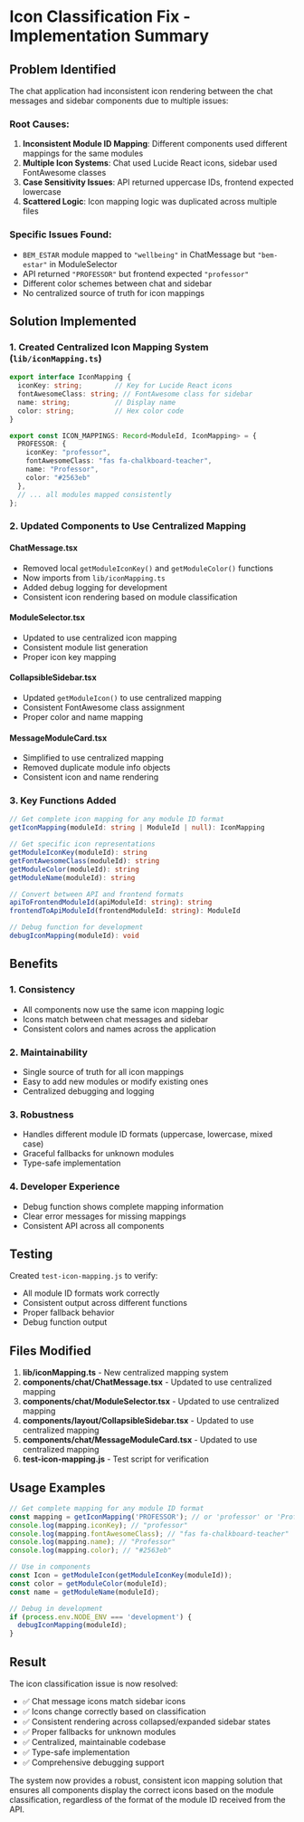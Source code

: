 # Icon Classification Fix - Implementation Summary

## Problem Identified

The chat application had inconsistent icon rendering between the chat messages and sidebar components due to multiple issues:

### Root Causes:
1. **Inconsistent Module ID Mapping**: Different components used different mappings for the same modules
2. **Multiple Icon Systems**: Chat used Lucide React icons, sidebar used FontAwesome classes
3. **Case Sensitivity Issues**: API returned uppercase IDs, frontend expected lowercase
4. **Scattered Logic**: Icon mapping logic was duplicated across multiple files

### Specific Issues Found:
- `BEM_ESTAR` module mapped to `"wellbeing"` in ChatMessage but `"bem-estar"` in ModuleSelector
- API returned `"PROFESSOR"` but frontend expected `"professor"`
- Different color schemes between chat and sidebar
- No centralized source of truth for icon mappings

## Solution Implemented

### 1. Created Centralized Icon Mapping System (`lib/iconMapping.ts`)

```typescript
export interface IconMapping {
  iconKey: string;        // Key for Lucide React icons
  fontAwesomeClass: string; // FontAwesome class for sidebar
  name: string;           // Display name
  color: string;          // Hex color code
}

export const ICON_MAPPINGS: Record<ModuleId, IconMapping> = {
  PROFESSOR: {
    iconKey: "professor",
    fontAwesomeClass: "fas fa-chalkboard-teacher", 
    name: "Professor",
    color: "#2563eb"
  },
  // ... all modules mapped consistently
};
```

### 2. Updated Components to Use Centralized Mapping

#### ChatMessage.tsx
- Removed local `getModuleIconKey()` and `getModuleColor()` functions
- Now imports from `lib/iconMapping.ts`
- Added debug logging for development
- Consistent icon rendering based on module classification

#### ModuleSelector.tsx  
- Updated to use centralized icon mapping
- Consistent module list generation
- Proper icon key mapping

#### CollapsibleSidebar.tsx
- Updated `getModuleIcon()` to use centralized mapping
- Consistent FontAwesome class assignment
- Proper color and name mapping

#### MessageModuleCard.tsx
- Simplified to use centralized mapping
- Removed duplicate module info objects
- Consistent icon and name rendering

### 3. Key Functions Added

```typescript
// Get complete icon mapping for any module ID format
getIconMapping(moduleId: string | ModuleId | null): IconMapping

// Get specific icon representations
getModuleIconKey(moduleId): string
getFontAwesomeClass(moduleId): string  
getModuleColor(moduleId): string
getModuleName(moduleId): string

// Convert between API and frontend formats
apiToFrontendModuleId(apiModuleId: string): string
frontendToApiModuleId(frontendModuleId: string): ModuleId

// Debug function for development
debugIconMapping(moduleId): void
```

## Benefits

### 1. **Consistency**
- All components now use the same icon mapping logic
- Icons match between chat messages and sidebar
- Consistent colors and names across the application

### 2. **Maintainability** 
- Single source of truth for all icon mappings
- Easy to add new modules or modify existing ones
- Centralized debugging and logging

### 3. **Robustness**
- Handles different module ID formats (uppercase, lowercase, mixed case)
- Graceful fallbacks for unknown modules
- Type-safe implementation

### 4. **Developer Experience**
- Debug function shows complete mapping information
- Clear error messages for missing mappings
- Consistent API across all components

## Testing

Created `test-icon-mapping.js` to verify:
- All module ID formats work correctly
- Consistent output across different functions
- Proper fallback behavior
- Debug function output

## Files Modified

1. **lib/iconMapping.ts** - New centralized mapping system
2. **components/chat/ChatMessage.tsx** - Updated to use centralized mapping
3. **components/chat/ModuleSelector.tsx** - Updated to use centralized mapping  
4. **components/layout/CollapsibleSidebar.tsx** - Updated to use centralized mapping
5. **components/chat/MessageModuleCard.tsx** - Updated to use centralized mapping
6. **test-icon-mapping.js** - Test script for verification

## Usage Examples

```typescript
// Get complete mapping for any module ID format
const mapping = getIconMapping('PROFESSOR'); // or 'professor' or 'Professor'
console.log(mapping.iconKey); // "professor"
console.log(mapping.fontAwesomeClass); // "fas fa-chalkboard-teacher"
console.log(mapping.name); // "Professor"
console.log(mapping.color); // "#2563eb"

// Use in components
const Icon = getModuleIcon(getModuleIconKey(moduleId));
const color = getModuleColor(moduleId);
const name = getModuleName(moduleId);

// Debug in development
if (process.env.NODE_ENV === 'development') {
  debugIconMapping(moduleId);
}
```

## Result

The icon classification issue is now resolved:
- ✅ Chat message icons match sidebar icons
- ✅ Icons change correctly based on classification
- ✅ Consistent rendering across collapsed/expanded sidebar states
- ✅ Proper fallbacks for unknown modules
- ✅ Centralized, maintainable codebase
- ✅ Type-safe implementation
- ✅ Comprehensive debugging support

The system now provides a robust, consistent icon mapping solution that ensures all components display the correct icons based on the module classification, regardless of the format of the module ID received from the API.
